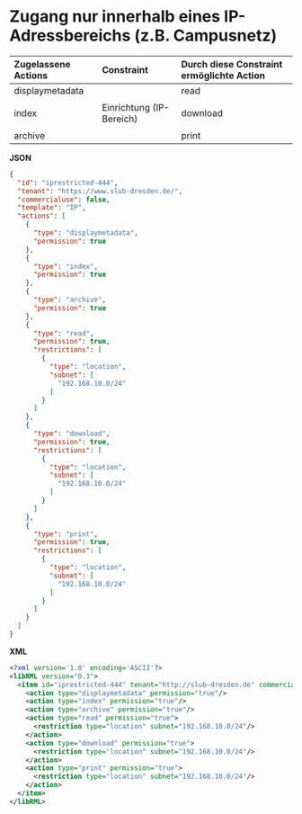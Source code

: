 # Zugang nur innerhalb eines IP-Adressbereichs (z.B. Campusnetz)

| Zugelassene Actions | Constraint | Durch diese Constraint ermöglichte Action |
| :------- | :--------- | :--------- |
| displaymetadata<br/><br/>index<br/><br/>archive | Einrichtung (IP-Bereich)| read<br/><br/>download<br/><br/>print |

**JSON**

```json
{
  "id": "iprestricted-444",
  "tenant": "https://www.slub-dresden.de/",
  "commercialuse": false,
  "template": "IP",
  "actions": [
    {
      "type": "displaymetadata",
      "permission": true
    },
    {
      "type": "index",
      "permission": true
    },
    {
      "type": "archive",
      "permission": true
    },
    {
      "type": "read",
      "permission": true,
      "restrictions": [
        {
          "type": "location",
          "subnet": [
            "192.168.10.0/24"
          ]
        }
      ]
    },
    {
      "type": "download",
      "permission": true,
      "restrictions": [
        {
          "type": "location",
          "subnet": [
            "192.168.10.0/24"
          ]
        }
      ]
    },
    {
      "type": "print",
      "permission": true,
      "restrictions": [
        {
          "type": "location",
          "subnet": [
            "192.168.10.0/24"
          ]
        }
      ]
    }
  ]
}
```

**XML**

```xml
<?xml version='1.0' encoding='ASCII'?>
<libRML version="0.3">
  <item id="iprestricted-444" tenant="http://slub-dresden.de" commercialuse="false" template="IP">
    <action type="displaymetadata" permission="true"/>
    <action type="index" permission="true"/>
    <action type="archive" permission="true"/>
    <action type="read" permission="true">
      <restriction type="location" subnet="192.168.10.0/24"/>
    </action>
    <action type="download" permission="true">
      <restriction type="location" subnet="192.168.10.0/24"/>
    </action>
    <action type="print" permission="true">
      <restriction type="location" subnet="192.168.10.0/24"/>
    </action>
  </item>
</libRML>
```
